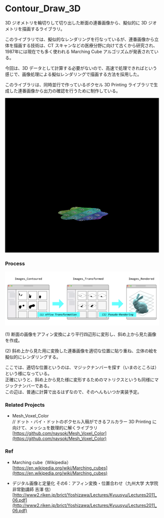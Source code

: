# Contour_Draw_3D  


3D ジオメトリを輪切りして切り出した断面の連番画像から、擬似的に 3D ジオメトリを描画するライブラリ。  

このライブラリでは、擬似的なレンダリングを行なっているが、連番画像から立体を描画する技術は、CT スキャンなどの医療分野に向けて古くから研究され、1987年には現在でも多く使われる Marching Cube アルゴリズムが発表されている。  

今回は、3D データとして計算する必要がないので、高速で処理できればという感じで、画像処理による擬似レンダリングで描画する方法を採用した。  

このライブラリは、同時並行で作っているボクセル 3D Printing ライブラリで生成した連番画像から出力の確認を行うために制作している。  

![Result](_docs_/Result.gif)  


### Process  

![Process](_docs_/Process.jpg)  

(1) 断面の画像をアフィン変換により平行四辺形に変形し、斜め上から見た画像を作成。  

(2) 斜め上から見た用に変換した連番画像を適切な位置に貼り重ね、立体の絵を擬似的にレンダリングする。  

ここでは、適切な位置というのは、マジックナンバーを探す（いまのところは）という様になっている。  
正確にいうと、斜め上から見た様に変形するためのマトリクスというも同様にマジックナンバーである。  
この辺は、普通に計算で出るはずなので、そのへんもいつか実装予定。  


### Related Projects  

- Mesh_Voxel_Color    
  // ドット・バイ・ドットのボクセル入稿ができるフルカラー 3D Printing に向けて、メッシュを数理的に解くライブラリ  
  [https://github.com/naysok/Mesh_Voxel_Color](https://github.com/naysok/Mesh_Voxel_Color)  



### Ref  

- Marching cube（Wikipedia）  
  [https://en.wikipedia.org/wiki/Marching_cubes](https://en.wikipedia.org/wiki/Marching_cubes)  

- デジタル画像と定量化 その6：アフィン変換・位置合わせ（九州大学 大学院 非常勤講師 吉澤 信）  
[http://www2.riken.jp/brict/Yoshizawa/Lectures/Kyuusyu/Lectures2011_06.pdf](http://www2.riken.jp/brict/Yoshizawa/Lectures/Kyuusyu/Lectures2011_06.pdf)  

 